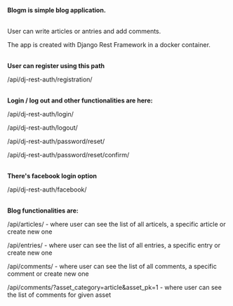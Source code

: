 **Blogm is simple blog application.**</br></br>

User can write articles or antries and add comments.

The app is created with Django Rest Framework in a docker container.</br></br>

**User can register using this path**

/api/dj-rest-auth/registration/</br></br>

**Login / log out and other functionalities are here:**

/api/dj-rest-auth/login/

/api/dj-rest-auth/logout/

/api/dj-rest-auth/password/reset/

/api/dj-rest-auth/password/reset/confirm/</br></br>


**There's facebook login option**

/api/dj-rest-auth/facebook/</br></br>


**Blog functionalities are:**

/api/articles/ - where user can see the list of all articels, a specific article or create new one

/api/entries/ - where user can see the list of all entries, a specific entry or create new one

/api/comments/ - where user can see the list of all comments, a specific comment or create new one

/api/comments/?asset_category=article&asset_pk=1 - where user can see the list of comments for given asset


